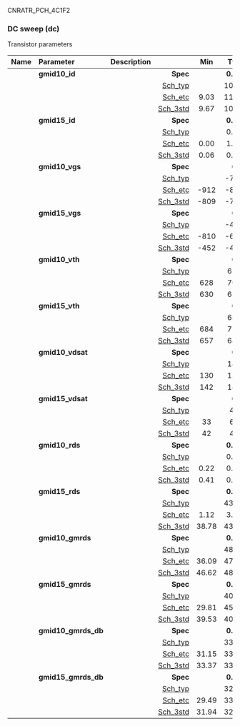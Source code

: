 CNRATR_PCH_4C1F2

### DC sweep (dc)

Transistor parameters



|**Name**|**Parameter**|**Description**| |**Min**|**Typ**|**Max**| Unit|
|:---|:---|:---|---:|:---:|:---:|:---:| ---:|
||**gmid10\_id** || **Spec**  |  | **0.00** |  | **uA** |
| | | |<a href='results/dc_Sch_typical.html'>Sch_typ</a>| | 10.69 |  | |
| | | |<a href='results/dc_Sch_etc.html'>Sch_etc</a>|9.03 | 11.35 | 16.82 | |
| | | |<a href='results/dc_Sch_mc.html'>Sch_3std</a>|9.67 | 10.76 | 11.85 | |
||**gmid15\_id** || **Spec**  |  | **0.00** |  | **uA** |
| | | |<a href='results/dc_Sch_typical.html'>Sch_typ</a>| | 0.06 |  | |
| | | |<a href='results/dc_Sch_etc.html'>Sch_etc</a>|0.00 | 1.04 | 2.75 | |
| | | |<a href='results/dc_Sch_mc.html'>Sch_3std</a>|0.06 | 0.06 | 0.07 | |
||**gmid10\_vgs** || **Spec**  |  | **0** |  | **mV** |
| | | |<a href='results/dc_Sch_typical.html'>Sch_typ</a>| | -781 |  | |
| | | |<a href='results/dc_Sch_etc.html'>Sch_etc</a>|-912 | -836 | -714 | |
| | | |<a href='results/dc_Sch_mc.html'>Sch_3std</a>|-809 | -780 | -751 | |
||**gmid15\_vgs** || **Spec**  |  | **0** |  | **mV** |
| | | |<a href='results/dc_Sch_typical.html'>Sch_typ</a>| | -420 |  | |
| | | |<a href='results/dc_Sch_etc.html'>Sch_etc</a>|-810 | -649 | -139 | |
| | | |<a href='results/dc_Sch_mc.html'>Sch_3std</a>|-452 | -420 | -389 | |
||**gmid10\_vth** || **Spec**  |  | **0** |  | **mV** |
| | | |<a href='results/dc_Sch_typical.html'>Sch_typ</a>| | 657 |  | |
| | | |<a href='results/dc_Sch_etc.html'>Sch_etc</a>|628 | 703 | 756 | |
| | | |<a href='results/dc_Sch_mc.html'>Sch_3std</a>|630 | 655 | 681 | |
||**gmid15\_vth** || **Spec**  |  | **0** |  | **mV** |
| | | |<a href='results/dc_Sch_typical.html'>Sch_typ</a>| | 681 |  | |
| | | |<a href='results/dc_Sch_etc.html'>Sch_etc</a>|684 | 714 | 779 | |
| | | |<a href='results/dc_Sch_mc.html'>Sch_3std</a>|657 | 680 | 703 | |
||**gmid10\_vdsat** || **Spec**  |  | **0** |  | **mV** |
| | | |<a href='results/dc_Sch_typical.html'>Sch_typ</a>| | 146 |  | |
| | | |<a href='results/dc_Sch_etc.html'>Sch_etc</a>|130 | 139 | 148 | |
| | | |<a href='results/dc_Sch_mc.html'>Sch_3std</a>|142 | 146 | 151 | |
||**gmid15\_vdsat** || **Spec**  |  | **0** |  | **mV** |
| | | |<a href='results/dc_Sch_typical.html'>Sch_typ</a>| | 43 |  | |
| | | |<a href='results/dc_Sch_etc.html'>Sch_etc</a>|33 | 60 | 77 | |
| | | |<a href='results/dc_Sch_mc.html'>Sch_3std</a>|42 | 43 | 43 | |
||**gmid10\_rds** || **Spec**  |  | **0.00** |  | **MOhm** |
| | | |<a href='results/dc_Sch_typical.html'>Sch_typ</a>| | 0.45 |  | |
| | | |<a href='results/dc_Sch_etc.html'>Sch_etc</a>|0.22 | 0.42 | 0.65 | |
| | | |<a href='results/dc_Sch_mc.html'>Sch_3std</a>|0.41 | 0.45 | 0.48 | |
||**gmid15\_rds** || **Spec**  |  | **0.00** |  | **MOhm** |
| | | |<a href='results/dc_Sch_typical.html'>Sch_typ</a>| | 43.93 |  | |
| | | |<a href='results/dc_Sch_etc.html'>Sch_etc</a>|1.12 | 3.77 | 563.15 | |
| | | |<a href='results/dc_Sch_mc.html'>Sch_3std</a>|38.78 | 43.26 | 47.74 | |
||**gmid10\_gmrds** || **Spec**  |  | **0.00** |  | **V** |
| | | |<a href='results/dc_Sch_typical.html'>Sch_typ</a>| | 48.09 |  | |
| | | |<a href='results/dc_Sch_etc.html'>Sch_etc</a>|36.09 | 47.97 | 59.73 | |
| | | |<a href='results/dc_Sch_mc.html'>Sch_3std</a>|46.62 | 48.16 | 49.71 | |
||**gmid15\_gmrds** || **Spec**  |  | **0.00** |  | **V** |
| | | |<a href='results/dc_Sch_typical.html'>Sch_typ</a>| | 40.51 |  | |
| | | |<a href='results/dc_Sch_etc.html'>Sch_etc</a>|29.81 | 45.79 | 62.12 | |
| | | |<a href='results/dc_Sch_mc.html'>Sch_3std</a>|39.53 | 40.55 | 41.58 | |
||**gmid10\_gmrds\_db** || **Spec**  |  | **0.00** |  | **dB** |
| | | |<a href='results/dc_Sch_typical.html'>Sch_typ</a>| | 33.64 |  | |
| | | |<a href='results/dc_Sch_etc.html'>Sch_etc</a>|31.15 | 33.53 | 35.52 | |
| | | |<a href='results/dc_Sch_mc.html'>Sch_3std</a>|33.37 | 33.65 | 33.93 | |
||**gmid15\_gmrds\_db** || **Spec**  |  | **0.00** |  | **dB** |
| | | |<a href='results/dc_Sch_typical.html'>Sch_typ</a>| | 32.15 |  | |
| | | |<a href='results/dc_Sch_etc.html'>Sch_etc</a>|29.49 | 33.14 | 35.86 | |
| | | |<a href='results/dc_Sch_mc.html'>Sch_3std</a>|31.94 | 32.16 | 32.38 | |

